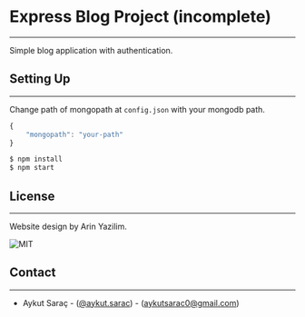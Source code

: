 # Express Blog Project (incomplete)
---

Simple blog application with authentication.

##   Setting Up
---

Change path of mongopath at ``config.json`` with your mongodb path.
```javascript
{
    "mongopath": "your-path"
}
```

```sh
$ npm install
$ npm start
```

## License
---

Website design by Arin Yazilim.

![MIT](https://camo.githubusercontent.com/57d9dacbe06f0d53f2ea9397605614f682de1f4b/68747470733a2f2f696d672e736869656c64732e696f2f6e706d2f6c2f646973636f72642d7870)

## Contact
---
- Aykut Saraç - ([@aykut.sarac](https://www.instagram.com/aykut.sarac)) - (aykutsarac0@gmail.com)
